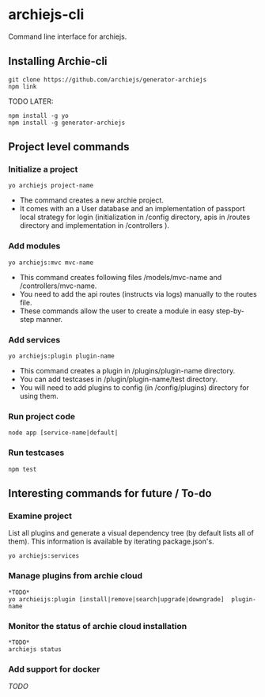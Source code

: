 # archiejs-cli

Command line interface for archiejs.


## Installing Archie-cli

```
git clone https://github.com/archiejs/generator-archiejs
npm link
```

TODO LATER:
```
npm install -g yo
npm install -g generator-archiejs
```


## Project level commands


### Initialize a project

```
yo archiejs project-name
```

* The command creates a new archie project. 
* It comes with an a User database and an implementation of passport local strategy for login (initialization in /config directory, apis in /routes directory and implementation in /controllers ).


### Add modules

```
yo archiejs:mvc mvc-name
```

* This command creates following files /models/mvc-name and /controllers/mvc-name. 
* You need to add the api routes (instructs via logs) manually to the routes file.
* These commands allow the user to create a module in easy step-by-step manner.


### Add services

```
yo archiejs:plugin plugin-name
```

* This command creates a plugin in /plugins/plugin-name directory.
* You can add testcases in /plugin/plugin-name/test directory.
* You will need to add plugins to config (in /config/plugins) directory for using them.


### Run project code

```
node app [service-name|default|
```

### Run testcases

```
npm test
```

## Interesting commands for future / To-do


### Examine project


List all plugins and generate a visual dependency tree (by default lists all of them). This information is available by iterating package.json's.

```
yo archiejs:services
```

### Manage plugins from archie cloud


```
*TODO*
yo archieijs:plugin [install|remove|search|upgrade|downgrade]  plugin-name
```


### Monitor the status of archie cloud installation

```
*TODO*
archiejs status
```

### Add support for docker

*TODO*
